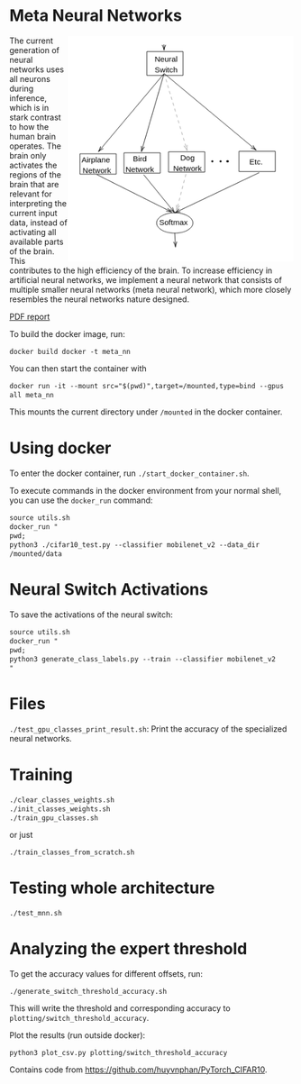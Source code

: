 # Meta Neural Networks
<img align="right" width="400" height="400" src="./meta_neural_network_inference.png">

The current generation of neural networks uses all neurons during inference, which is in stark contrast to how the human brain operates.
The brain only activates the regions of the brain that are relevant for interpreting the current input data, instead of activating all available parts of the brain. This contributes to the high efficiency of the brain. 
To increase efficiency in artificial neural networks, we implement a neural network that consists of multiple smaller neural networks (meta neural network), which more closely resembles the neural networks nature designed. 

[PDF report](report.pdf)


To build the docker image, run:
```
docker build docker -t meta_nn
```

You can then start the container with
```
docker run -it --mount src="$(pwd)",target=/mounted,type=bind --gpus all meta_nn
```
This mounts the current directory under `/mounted` in the docker container.


# Using docker
To enter the docker container, run `./start_docker_container.sh`.

To execute commands in the docker environment from your normal shell, you can use the `docker_run` command:
```
source utils.sh
docker_run "
pwd;
python3 ./cifar10_test.py --classifier mobilenet_v2 --data_dir /mounted/data
```



# Neural Switch Activations
To save the activations of the neural switch: 
```
source utils.sh
docker_run "
pwd;
python3 generate_class_labels.py --train --classifier mobilenet_v2
"
```


# Files 

`./test_gpu_classes_print_result.sh`: Print the accuracy of the specialized neural networks.



# Training
```
./clear_classes_weights.sh
./init_classes_weights.sh
./train_gpu_classes.sh
```
or just
```
./train_classes_from_scratch.sh
```



# Testing whole architecture
```
./test_mnn.sh
```

# Analyzing the expert threshold
To get the accuracy values for different offsets, run:
```
./generate_switch_threshold_accuracy.sh
```
This will write the threshold and corresponding accuracy to `plotting/switch_threshold_accuracy`.

Plot the results (run outside docker):
```
python3 plot_csv.py plotting/switch_threshold_accuracy
```


Contains code from https://github.com/huyvnphan/PyTorch_CIFAR10.
